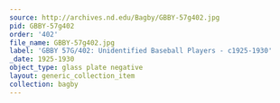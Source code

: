 ```yaml
---
source: http://archives.nd.edu/Bagby/GBBY-57g402.jpg
pid: GBBY-57g402
order: '402'
file_name: GBBY-57g402.jpg
label: 'GBBY 57G/402: Unidentified Baseball Players - c1925-1930'
_date: 1925-1930
object_type: glass plate negative
layout: generic_collection_item
collection: bagby
---
```

